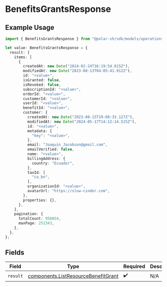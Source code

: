 # BenefitsGrantsResponse

## Example Usage

```typescript
import { BenefitsGrantsResponse } from "@polar-sh/sdk/models/operations";

let value: BenefitsGrantsResponse = {
  result: {
    items: [
      {
        createdAt: new Date("2024-02-24T16:19:54.015Z"),
        modifiedAt: new Date("2023-08-13T04:05:41.912Z"),
        id: "<value>",
        isGranted: false,
        isRevoked: false,
        subscriptionId: "<value>",
        orderId: "<value>",
        customerId: "<value>",
        userId: "<value>",
        benefitId: "<value>",
        customer: {
          createdAt: new Date("2023-08-15T19:08:33.127Z"),
          modifiedAt: new Date("2024-05-17T14:12:14.525Z"),
          id: "<value>",
          metadata: {
            "key": "<value>",
          },
          email: "Joaquin_Jacobson@gmail.com",
          emailVerified: false,
          name: "<value>",
          billingAddress: {
            country: "Ecuador",
          },
          taxId: [
            "ca_bn",
          ],
          organizationId: "<value>",
          avatarUrl: "https://slow-cinder.com",
        },
        properties: {},
      },
    ],
    pagination: {
      totalCount: 956054,
      maxPage: 251343,
    },
  },
};
```

## Fields

| Field                                                                                      | Type                                                                                       | Required                                                                                   | Description                                                                                |
| ------------------------------------------------------------------------------------------ | ------------------------------------------------------------------------------------------ | ------------------------------------------------------------------------------------------ | ------------------------------------------------------------------------------------------ |
| `result`                                                                                   | [components.ListResourceBenefitGrant](../../models/components/listresourcebenefitgrant.md) | :heavy_check_mark:                                                                         | N/A                                                                                        |